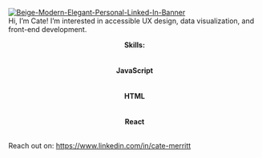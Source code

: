 <a href='https://postimg.cc/qhcH7DML' target='_blank'><img src='https://i.postimg.cc/LXw9NGcr/Beige-Modern-Elegant-Personal-Linked-In-Banner.png' border='0' alt='Beige-Modern-Elegant-Personal-Linked-In-Banner'/></a>
<br>
Hi, I’m Cate! I’m interested in accessible UX design, data visualization, and front-end development.
<br><b><center>Skills:</center></b></br>
<br><b><center>JavaScript</center></b></br>
<br><b><center>HTML</center></b></br>
<br><b><center>React</center></b></br>

Reach out on: https://www.linkedin.com/in/cate-merritt

